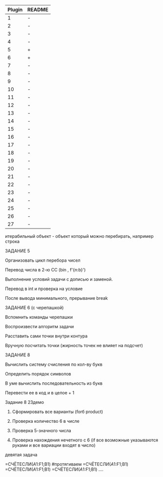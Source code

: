 | Plugin | README |
| ------ | ------ |
 | 1| - |
 | 2| - |
 | 3| - |
 | 4| - |
 | 5| + |
 | 6| + |
 | 7| - |
 | 8| - |
 | 9| - |
 | 10| - |
 | 11| - |
 | 12| - |
 | 13| - |
 | 14| - |
 | 15| - |
 | 16| - |
 | 17| - |
 | 18| - |
 | 19| - |
 | 20| - |
 | 21| - |
 | 22| - |
 | 23| - |
 | 24| - |
 | 25| - |
 | 26| - |
 | 27| - |
 
 
итерабильный объект - объект который можно перебирать, например строка

ЗАДАНИЕ 5

Организовать цикл перебора чисел

Перевод числа в 2-ю СС (bin , f'{n:b}')

Выполнение условий задачи с дописью и заменой.

Перевод в int и проверка на условие

После вывода минимального, прерывание break

ЗАДАНИЕ 6 (с черепашкой)

Вспомнить команды черепашки

Воспроизвести алгоритм задачи

Расставить сами точки внутри контура

Вручную посчитать точки (жирность точек не влияет на подсчет)

ЗАДАНИЕ 8

Вычислить систему счисления по кол-ву букв

Определить порядок символов

В уме вычислить последовательность из букв

Перевести ее в код и в целое + 1

Задание 8 23демо
1. Сформировать все варианты (forб product)

2. Проверка количество 6 в числе

3. Проверка 5-значного числа

4. Проверка нахождения нечетного с 6 (if все возможные указываются руками и все вариации входят в число)

девятая задача

=СЧЁТЕСЛИ($A1:$F1;B1) #протягиваем
=СЧЁТЕСЛИ($A1:$F1;B1)
=СЧЁТЕСЛИ($A1:$F1;B1)
=СЧЁТЕСЛИ($A1:$F1;B1)
....

